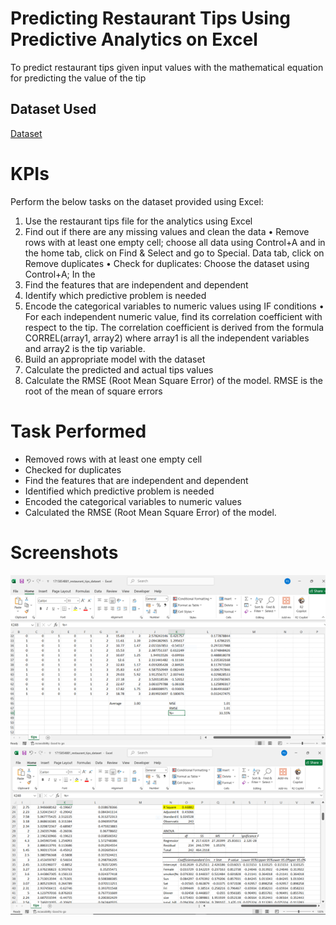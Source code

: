 # Predicting Restaurant Tips Using Predictive Analytics on Excel
To predict restaurant tips given input values with the mathematical equation for predicting the value of the tip

## Dataset Used
 [Dataset](https://github.com/Prince-git-page/Data_Analyst_Projects/blob/main/1715854881_restaurant_tips_dataset.xlsx)

# KPIs
 Perform the below tasks on the dataset provided using Excel:
 1. Use the restaurant tips file for the analytics using Excel
 2. Find out if there are any missing values and clean the data
 • Remove rows with at least one empty cell; choose all data using 
Control+A and in the home tab, click on Find & Select and go to 
Special.
 Data tab, click on Remove duplicates
 • Check for duplicates: Choose the dataset using Control+A; In the 
3. Find the features that are independent and dependent
 4. Identify which predictive problem is needed
 5. Encode the categorical variables to numeric values using IF conditions
 • For each independent numeric value, find its correlation 
coefficient with respect to the tip. The correlation coefficient is 
derived from the formula CORREL(array1, array2) where array1 is 
all the independent variables and array2 is the tip variable.
 6. Build an appropriate model with the dataset
 7. Calculate the predicted and actual tips values
 8. Calculate the RMSE (Root Mean Square Error) of the model. RMSE is the 
root of the mean of square errors

# Task Performed
 -  Removed rows with at least one empty cell
 -  Checked for duplicates
 -  Find the features that are independent and dependent
 -  Identified which predictive problem is needed
 -  Encoded the categorical variables to numeric values
 -  Calculated the RMSE (Root Mean Square Error) of the model.

# Screenshots

![Screenshot 1](https://github.com/Prince-git-page/Data_Analyst_Projects/blob/main/Screenshot%201.png)
![Screenshot 2](https://github.com/Prince-git-page/Data_Analyst_Projects/blob/main/Screenshot%202.png)
